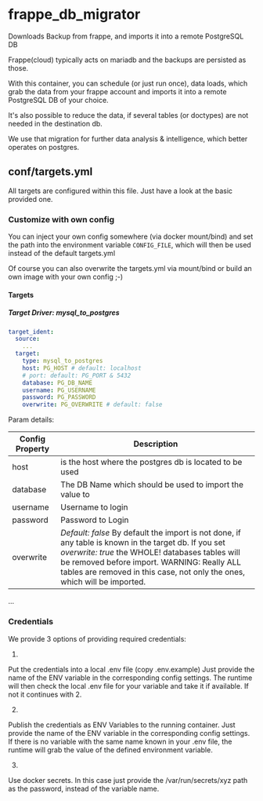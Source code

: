 # frappe_db_migrator
Downloads Backup from frappe, and imports it into a remote PostgreSQL DB

Frappe(cloud) typically acts on mariadb and the backups are persisted as those.

With this container, you can schedule (or just run once), data
loads, which grab the data from your frappe account and imports it into a remote PostgreSQL DB of your choice.

It's also possible to reduce the data, if several tables (or doctypes) are not needed in the destination db.

We use that migration for further data analysis & intelligence, which better operates on postgres.

## conf/targets.yml

All targets are configured within this file. Just have a look at the basic provided one.

### Customize with own config

You can inject your own config somewhere (via docker mount/bind) and set the path into the environment variable `CONFIG_FILE`, which will then be used instead of the default targets.yml

Of course you can also overwrite the targets.yml via mount/bind or build an own image with your own config ;-)

#### Targets

##### Target Driver: mysql_to_postgres

```yaml
target_ident:
  source:
    ...
  target:
    type: mysql_to_postgres
    host: PG_HOST # default: localhost
    # port: default: PG_PORT & 5432
    database: PG_DB_NAME
    username: PG_USERNAME
    password: PG_PASSWORD
    overwrite: PG_OVERWRITE # default: false

```

Param details:

| Config Property | Description |
| --------------- | ----------- |
| host | is the host where the postgres db is located to be used |
| database | The DB Name which should be used to import the value to |
| username | Username to login |
| password | Password to Login |
| overwrite | *Default: false* By default the import is not done, if any table is known in the target db. If you set *overwrite: true* the WHOLE! databases tables will be removed before import. WARNING: Really ALL tables are removed in this case, not only the ones, which will be imported.|


...

### Credentials

We provide 3 options of providing required credentials:

1.
Put the credentials into a local .env file (copy .env.example)
Just provide the name of the ENV variable in the corresponding config settings.
The runtime will then check the local .env file for your variable and take it if available. If not it continues with 2.

2.
Publish the credentials as ENV Variables to the running container.
Just provide the name of the ENV variable in the corresponding config settings.
If there is no variable with the same name known in your .env file, the runtime will grab the value of the defined environment variable.

3.
Use docker secrets. In this case just provide the /var/run/secrets/xyz path as the password, instead of the variable name.

